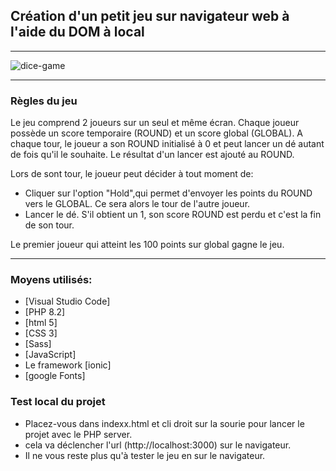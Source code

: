 ## Création d'un petit jeu sur navigateur web à l'aide du DOM à local

---

![dice-game](https://user-images.githubusercontent.com/44428775/111074974-ed630980-84e5-11eb-8253-fa3f90d9e88c.gif)

---

### Règles du jeu
Le jeu comprend 2 joueurs sur un seul et même écran.
Chaque joueur possède un score temporaire (ROUND) et un score global (GLOBAL).
A chaque tour, le joueur a son ROUND initialisé à 0 et peut lancer un dé autant de fois qu'il le souhaite. Le résultat d'un lancer est ajouté au ROUND.

Lors de sont tour, le joueur peut décider à tout moment de: 
- Cliquer sur l'option "Hold",qui permet d'envoyer les points du ROUND vers le GLOBAL. Ce sera alors le tour de l'autre joueur.
- Lancer le dé. S'il obtient un 1, son score ROUND est perdu et c'est la fin de son tour.

Le premier joueur qui atteint les 100 points sur global gagne le jeu.

---

### Moyens utilisés:

- [Visual Studio Code]
- [PHP 8.2]
- [html 5]
- [CSS 3]
- [Sass]
- [JavaScript]
- Le framework [ionic]
- [google Fonts]

### Test local du projet

- Placez-vous dans indexx.html et cli droit sur la sourie pour lancer le projet avec le PHP server.
- cela va déclencher l'url (http://localhost:3000) sur le navigateur.
- Il ne vous reste plus qu'à tester le jeu en sur le navigateur.
